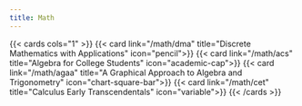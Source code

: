 ```yaml
---
title: Math
---
```


{{< cards cols="1" >}}
{{< card link="/math/dma" title="Discrete Mathematics with Applications" icon="pencil">}}
{{< card link="/math/acs" title="Algebra for College Students" icon="academic-cap">}}
{{< card link="/math/agaa" title="A Graphical Approach to Algebra and Trigonometry" icon="chart-square-bar">}}
{{< card link="/math/cet" title="Calculus Early Transcendentals" icon="variable">}}
{{< /cards >}}
